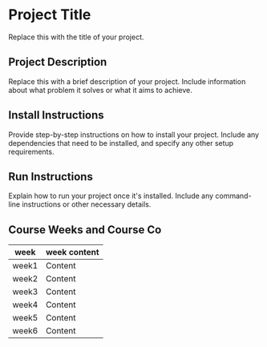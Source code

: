 # Project Title

Replace this with the title of your project.

## Project Description

Replace this with a brief description of your project. Include information about what problem it solves or what it aims to achieve.

## Install Instructions

Provide step-by-step instructions on how to install your project. Include any dependencies that need to be installed, and specify any other setup requirements.

## Run Instructions

Explain how to run your project once it's installed. Include any command-line instructions or other necessary details.

## Course Weeks and Course Co


| week  | week content |
| ------------- | ------------- |
| week1  | Content   |
| week2  | Content   |
| week3  | Content   |
| week4  | Content   |
| week5  | Content   |
| week6  | Content   |
